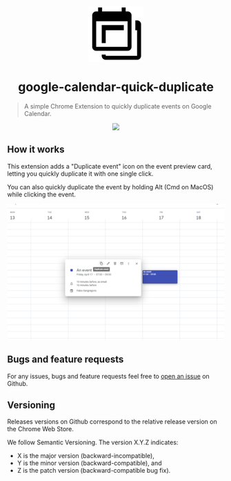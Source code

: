 <p align="center"><img height="128" width="128" src="./assets/icon128.png" alt="google-calendar-quick-duplicate" />
</p>
<h1 align="center">google-calendar-quick-duplicate</h1>

> A simple Chrome Extension to quickly duplicate events on Google Calendar.


<p align="center"><a href="https://chrome.google.com/webstore/detail/google-calendar-quick-dup/belnijodgolpgmpahmdkjbjehbobnfpd?hl=en"><img src="https://storage.googleapis.com/chrome-gcs-uploader.appspot.com/image/WlD8wC6g8khYWPJUsQceQkhXSlv1/UV4C4ybeBTsZt43U4xis.png"></a></p>

## How it works
This extension adds a "Duplicate event" icon on the event preview card, letting you quickly duplicate it with one single click.

You can also quickly duplicate the event by holding Alt (Cmd on MacOS) while clicking the event.

<p align="center">
  <img src="./assets/second.png">
</p>

## Bugs and feature requests
For any issues, bugs and feature requests feel free to [open an issue](https://github.com/fabiosangregorio/google-calendar-quick-duplicate/issues) on Github.

## Versioning
Releases versions on Github correspond to the relative release version on the Chrome Web Store.

We follow Semantic Versioning. The version X.Y.Z indicates:

* X is the major version (backward-incompatible),
* Y is the minor version (backward-compatible), and
* Z is the patch version (backward-compatible bug fix).

